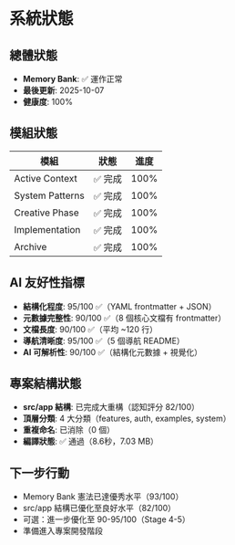 # 系統狀態

## 總體狀態
- **Memory Bank**: ✅ 運作正常
- **最後更新**: 2025-10-07
- **健康度**: 100%

## 模組狀態
| 模組 | 狀態 | 進度 |
|------|------|------|
| Active Context | ✅ 完成 | 100% |
| System Patterns | ✅ 完成 | 100% |
| Creative Phase | ✅ 完成 | 100% |
| Implementation | ✅ 完成 | 100% |
| Archive | ✅ 完成 | 100% |

## AI 友好性指標
- **結構化程度**: 95/100 ✅（YAML frontmatter + JSON）
- **元數據完整性**: 90/100 ✅（8 個核心文檔有 frontmatter）
- **文檔長度**: 90/100 ✅（平均 ~120 行）
- **導航清晰度**: 95/100 ✅（5 個導航 README）
- **AI 可解析性**: 90/100 ✅（結構化元數據 + 視覺化）

## 專案結構狀態
- **src/app 結構**: 已完成大重構（認知評分 82/100）
- **頂層分類**: 4 大分類（features, auth, examples, system）
- **重複命名**: 已消除（0 個）
- **編譯狀態**: ✅ 通過（8.6秒，7.03 MB）

## 下一步行動
- Memory Bank 憲法已達優秀水平（93/100）
- src/app 結構已優化至良好水平（82/100）
- 可選：進一步優化至 90-95/100（Stage 4-5）
- 準備進入專案開發階段
